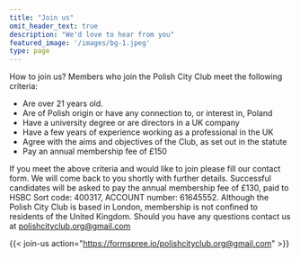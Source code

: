 ```yaml
---
title: "Join us"
omit_header_text: true
description: "We'd love to hear from you"
featured_image: '/images/bg-1.jpeg'
type: page
---
```


How to join us? Members who join the Polish City Club meet the following criteria:

- Are over 21 years old.
- Are of Polish origin or have any connection to, or interest in, Poland
- Have a university degree or are directors in a UK company
- Have a few years of experience working as a professional in the UK
- Agree with the aims and objectives of the Club, as set out in the statute
- Pay an annual membership fee of £150

If you meet the above criteria and would like to join please fill our contact form. We will come back to you shortly with further details. Successful candidates will be asked to pay the annual membership fee of £130, paid to HSBC Sort code: 400317, ACCOUNT number: 61645552. Although the Polish City Club is based in London, membership is not confined to residents of the United Kingdom. Should you have any questions contact us at polishcityclub.org@gmail.com

{{< join-us action="https://formspree.io/polishcityclub.org@gmail.com" >}}